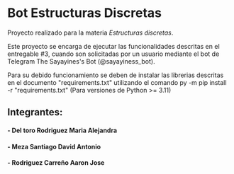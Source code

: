 # Bot Estructuras Discretas

Proyecto realizado para la materia *Estructuras discretas*.

Este proyecto se encarga de ejecutar las funcionalidades descritas en el entregable #3, cuando son solicitadas por un usuario mediante el bot de Telegram The Sayayines's Bot (@sayayiness_bot).

Para su debido funcionamiento se deben de instalar las librerias descritas en el documento "requirements.txt" utilizando el comando py -m pip install -r "requirements.txt" (Para versiones de Python >= 3.11)

##  Integrantes:

#### - Del toro Rodriguez Maria Alejandra
#### - Meza Santiago David Antonio
#### - Rodriguez Carreño Aaron Jose
